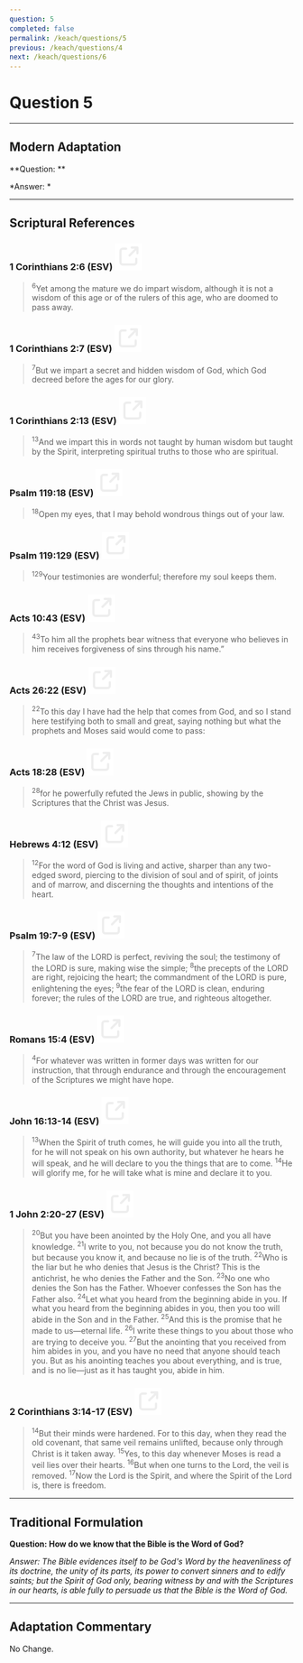 ```yaml
---
question: 5
completed: false
permalink: /keach/questions/5
previous: /keach/questions/4
next: /keach/questions/6
---
```

# Question 5

---
## Modern Adaptation
**Question: **

*Answer: *

---
## Scriptural References
### 1 Corinthians 2:6 (ESV) <a href="https://biblegateway.com/passage/?search=1+Corinthians+2%3A6&version=ESV"><img src="/assets/svg/link.svg"/></a>
> <sup>6</sup>Yet among the mature we do impart wisdom, although it is not a wisdom of this age or of the rulers of this age, who are doomed to pass away.

### 1 Corinthians 2:7 (ESV) <a href="https://biblegateway.com/passage/?search=1+Corinthians+2%3A7&version=ESV"><img src="/assets/svg/link.svg"/></a>
> <sup>7</sup>But we impart a secret and hidden wisdom of God, which God decreed before the ages for our glory.

### 1 Corinthians 2:13 (ESV) <a href="https://biblegateway.com/passage/?search=1+Corinthians+2%3A13&version=ESV"><img src="/assets/svg/link.svg"/></a>
> <sup>13</sup>And we impart this in words not taught by human wisdom but taught by the Spirit, interpreting spiritual truths to those who are spiritual.

### Psalm 119:18 (ESV) <a href="https://biblegateway.com/passage/?search=Psalm+119%3A18&version=ESV"><img src="/assets/svg/link.svg"/></a>
> <sup>18</sup>Open my eyes, that I may behold wondrous things out of your law.

### Psalm 119:129 (ESV) <a href="https://biblegateway.com/passage/?search=Psalm+119%3A129&version=ESV"><img src="/assets/svg/link.svg"/></a>
> <sup>129</sup>Your testimonies are wonderful; therefore my soul keeps them.

### Acts 10:43 (ESV) <a href="https://biblegateway.com/passage/?search=Acts+10%3A43&version=ESV"><img src="/assets/svg/link.svg"/></a>
> <sup>43</sup>To him all the prophets bear witness that everyone who believes in him receives forgiveness of sins through his name.”

### Acts 26:22 (ESV) <a href="https://biblegateway.com/passage/?search=Acts+26%3A22&version=ESV"><img src="/assets/svg/link.svg"/></a>
> <sup>22</sup>To this day I have had the help that comes from God, and so I stand here testifying both to small and great, saying nothing but what the prophets and Moses said would come to pass:

### Acts 18:28 (ESV) <a href="https://biblegateway.com/passage/?search=Acts+18%3A28&version=ESV"><img src="/assets/svg/link.svg"/></a>
> <sup>28</sup>for he powerfully refuted the Jews in public, showing by the Scriptures that the Christ was Jesus.

### Hebrews 4:12 (ESV) <a href="https://biblegateway.com/passage/?search=Hebrews+4%3A12&version=ESV"><img src="/assets/svg/link.svg"/></a>
> <sup>12</sup>For the word of God is living and active, sharper than any two-edged sword, piercing to the division of soul and of spirit, of joints and of marrow, and discerning the thoughts and intentions of the heart.

### Psalm 19:7-9 (ESV) <a href="https://biblegateway.com/passage/?search=Psalm+19%3A7-9&version=ESV"><img src="/assets/svg/link.svg"/></a>
> <sup>7</sup>The law of the LORD is perfect, reviving the soul; the testimony of the LORD is sure, making wise the simple;
> <sup>8</sup>the precepts of the LORD are right, rejoicing the heart; the commandment of the LORD is pure, enlightening the eyes;
> <sup>9</sup>the fear of the LORD is clean, enduring forever; the rules of the LORD are true, and righteous altogether.

### Romans 15:4 (ESV) <a href="https://biblegateway.com/passage/?search=Romans+15%3A4&version=ESV"><img src="/assets/svg/link.svg"/></a>
> <sup>4</sup>For whatever was written in former days was written for our instruction, that through endurance and through the encouragement of the Scriptures we might have hope.

### John 16:13-14 (ESV) <a href="https://biblegateway.com/passage/?search=John+16%3A13-14&version=ESV"><img src="/assets/svg/link.svg"/></a>
> <sup>13</sup>When the Spirit of truth comes, he will guide you into all the truth, for he will not speak on his own authority, but whatever he hears he will speak, and he will declare to you the things that are to come.
> <sup>14</sup>He will glorify me, for he will take what is mine and declare it to you.

### 1 John 2:20-27 (ESV) <a href="https://biblegateway.com/passage/?search=1+John+2%3A20-27&version=ESV"><img src="/assets/svg/link.svg"/></a>
> <sup>20</sup>But you have been anointed by the Holy One, and you all have knowledge.
> <sup>21</sup>I write to you, not because you do not know the truth, but because you know it, and because no lie is of the truth.
> <sup>22</sup>Who is the liar but he who denies that Jesus is the Christ? This is the antichrist, he who denies the Father and the Son.
> <sup>23</sup>No one who denies the Son has the Father. Whoever confesses the Son has the Father also.
> <sup>24</sup>Let what you heard from the beginning abide in you. If what you heard from the beginning abides in you, then you too will abide in the Son and in the Father.
> <sup>25</sup>And this is the promise that he made to us—eternal life.
> <sup>26</sup>I write these things to you about those who are trying to deceive you.
> <sup>27</sup>But the anointing that you received from him abides in you, and you have no need that anyone should teach you. But as his anointing teaches you about everything, and is true, and is no lie—just as it has taught you, abide in him.

### 2 Corinthians 3:14-17 (ESV) <a href="https://biblegateway.com/passage/?search=2+Corinthians+3%3A14-17&version=ESV"><img src="/assets/svg/link.svg"/></a>
> <sup>14</sup>But their minds were hardened. For to this day, when they read the old covenant, that same veil remains unlifted, because only through Christ is it taken away.
> <sup>15</sup>Yes, to this day whenever Moses is read a veil lies over their hearts.
> <sup>16</sup>But when one turns to the Lord, the veil is removed.
> <sup>17</sup>Now the Lord is the Spirit, and where the Spirit of the Lord is, there is freedom.


---
## Traditional Formulation
**Question: How do we know that the Bible is the Word of God?**

*Answer: The Bible evidences itself to be God's Word by the heavenliness of its doctrine, the unity of its parts, its power to convert sinners and to edify saints; but the Spirit of God only, bearing witness by and with the Scriptures in our hearts, is able fully to persuade us that the Bible is the Word of God.*

---
## Adaptation Commentary
No Change.